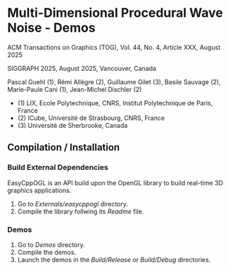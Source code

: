 # Multi-Dimensional Procedural Wave Noise - Demos

ACM Transactions on Graphics (TOG), Vol. 44, No. 4, Article XXX, August 2025

SIGGRAPH 2025, August 2025, Vancouver, Canada

Pascal Guehl (1), Rémi Allègre (2), Guillaume Gilet (3), Basile Sauvage (2), Marie-Paule Cani (1), Jean-Michel Dischler (2)

- (1) LIX, Ecole Polytechnique, CNRS, Institut Polytechnique de Paris, France
- (2) ICube, Université de Strasbourg, CNRS, France
- (3) Université de Sherbrooke, Canada

## Compilation / Installation

### Build External Dependencies
EasyCppOGL is an API build upon the OpenGL library to build real-time 3D graphics applications.
1) Go to *Externals/easycppogl* directory.
2) Compile the library follwing its *Readme* file.

### Demos
1) Go to *Demos* directory.
2) Compile the demos.
3) Launch the demos in the *Build/Release* or *Build/Debug* directories.
